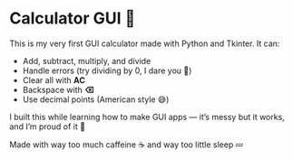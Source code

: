 # Calculator GUI 🧮

This is my very first GUI calculator made with Python and Tkinter. It can:
- Add, subtract, multiply, and divide
- Handle errors (try dividing by 0, I dare you 😤)
- Clear all with **AC**
- Backspace with **⌫**
- Use decimal points (American style 😅)

I built this while learning how to make GUI apps — it’s messy but it works, and I’m proud of it 💪

Made with way too much caffeine ☕ and way too little sleep 💤

